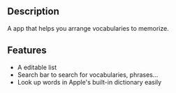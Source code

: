 ## Description
A app that helps you arrange vocabularies to memorize.

## Features
- A editable list
- Search bar to search for vocabularies, phrases...
- Look up words in Apple's built-in dictionary easily
